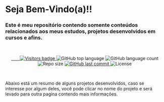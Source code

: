 # Seja Bem-Vindo(a)!!

### Este é meu repositório contendo somente conteúdos relacionados aos meus estudos, projetos desenvolvidos em cursos e afins.

<br/>

<p align="center">
  <a href="https://badges.pufler.dev">
    <img src="https://badges.pufler.dev/visits/cacaiol/Estudos" alt="Visitors badge" />
  </a>
  
  <img alt="GitHub top language" src="https://img.shields.io/github/languages/top/cacaiol/Estudos?style=flat-square">

  <img alt="GitHub language count" src="https://img.shields.io/github/languages/count/cacaiol/Estudos?style=flat-square">

  <img alt="Repo size" src="https://img.shields.io/github/repo-size/cacaiol/Estudos?style=flat-square">

  <a href="https://github.com/cacaiol/Estudos/commits/master">
    <img alt="GitHub last commit" src="https://img.shields.io/github/last-commit/cacaiol/Estudos?style=flat-square">
  </a>

  <img alt="License" src="https://img.shields.io/github/license/cacaiol/Estudos?style=flat-square">
</p>
<br/>

Abaixo está um resumo de alguns projetos desenvolvidos, caso se interesse por algum deles, você pode clicar no nome do projeto e será levado
para outra pagina contendo mais informações.
 
